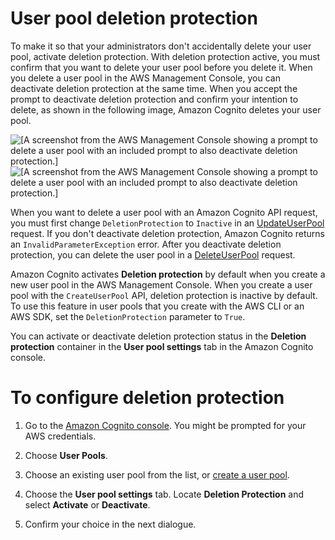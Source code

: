# User pool deletion protection<a name="user-pool-settings-deletion-protection"></a>

To make it so that your administrators don't accidentally delete your user pool, activate deletion protection\. With deletion protection active, you must confirm that you want to delete your user pool before you delete it\. When you delete a user pool in the AWS Management Console, you can deactivate deletion protection at the same time\. When you accept the prompt to deactivate deletion protection and confirm your intention to delete, as shown in the following image, Amazon Cognito deletes your user pool\.

![\[A screenshot from the AWS Management Console showing a prompt to delete a user pool with an included prompt to also deactivate deletion protection.\]](http://docs.aws.amazon.com/cognito/latest/developerguide/)![\[A screenshot from the AWS Management Console showing a prompt to delete a user pool with an included prompt to also deactivate deletion protection.\]](http://docs.aws.amazon.com/cognito/latest/developerguide/)

When you want to delete a user pool with an Amazon Cognito API request, you must first change `DeletionProtection` to `Inactive` in an [UpdateUserPool](https://docs.aws.amazon.com/cognito-user-identity-pools/latest/APIReference/API_UpdateUserPool.html) request\. If you don't deactivate deletion protection, Amazon Cognito returns an `InvalidParameterException` error\. After you deactivate deletion protection, you can delete the user pool in a [DeleteUserPool](https://docs.aws.amazon.com/cognito-user-identity-pools/latest/APIReference/API_DeleteUserPool.html) request\.

Amazon Cognito activates **Deletion protection** by default when you create a new user pool in the AWS Management Console\. When you create a user pool with the `CreateUserPool` API, deletion protection is inactive by default\. To use this feature in user pools that you create with the AWS CLI or an AWS SDK, set the `DeletionProtection` parameter to `True`\.

You can activate or deactivate deletion protection status in the **Deletion protection** container in the **User pool settings** tab in the Amazon Cognito console\.

# To configure deletion protection

1. Go to the [Amazon Cognito console](https://console.aws.amazon.com/cognito/home)\. You might be prompted for your AWS credentials\.

1. Choose **User Pools**\.

1. Choose an existing user pool from the list, or [create a user pool](https://docs.aws.amazon.com/cognito/latest/developerguide/cognito-user-pool-as-user-directory.html)\.

1. Choose the **User pool settings** tab\. Locate **Deletion Protection** and select **Activate** or **Deactivate**\.

1. Confirm your choice in the next dialogue\.